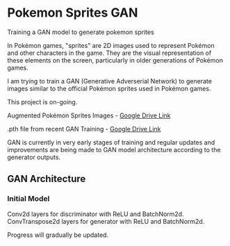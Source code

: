 # Pokemon Sprites GAN
Training a GAN model to generate pokemon sprites

In Pokémon games, "sprites" are 2D images used to represent Pokémon and other characters in the game. They are the visual representation of these elements on the screen, particularly in older generations of Pokémon games.

I am trying to train a GAN (Generative Adverserial Network) to generate images similar to the official Pokémon sprites used in Pokémon games.

This project is on-going.


Augmented Pokémon Sprites Images - [Google Drive Link](https://drive.google.com/file/d/1zlUBxeFKxT7EYi0UkAJIlE-VfGgBgaFM/) 

.pth file from recent GAN Training - [Google Drive Link](https://drive.google.com/file/d/1vS29NHQScIsEfqyh0nSqDD5ZGjhU9qkZ/)

GAN is currently in very early stages of training and regular updates and improvements are being made to GAN model architecture according to the generator outputs.

## GAN Architecture
### Initial Model
Conv2d layers for discriminator with ReLU and BatchNorm2d. <br>
ConvTranspose2d layers for generator with ReLU and BatchNorm2d.


Progress will gradually be updated.
